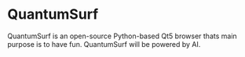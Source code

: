 # QuantumSurf
QuantumSurf is an open-source Python-based Qt5 browser thats main purpose is to have fun.
QuantumSurf will be powered by AI.
